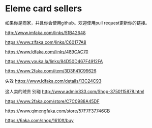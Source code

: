 # Eleme card sellers

如果你是商家，并且你会使用github。欢迎使用pull request更新你的链接。

http://www.imfaka.com/links/51B42648

https://www.zlfaka.com/links/C60177A8

https://www.ldfaka.com/links/489CAC70

https://www.youka.la/links/84D50D467F4912FA

https://www.2faka.com/item/3D3F41C99626

失效 https://www.ldfaka.com/details/13C24C93

这人卖的贼贵 别碰 http://www.admin333.com/Shop-3750115878.html

https://www.2faka.com/store/C7C0988A45DF

https://www.qimengfaka.com/store/57F7F37746CB

https://6aka.com/shop/1610#/buy

